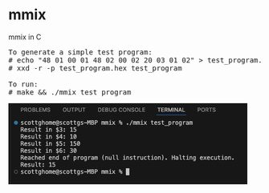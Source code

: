# mmix
mmix in C   
<pre>
To generate a simple test program:         
# echo "48 01 00 01 48 02 00 02 20 03 01 02" > test_program.hex  
# xxd -r -p test_program.hex test_program  

To run:  
# make && ./mmix test_program  
</pre>

![mmix](mmix.png)  


